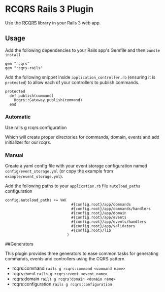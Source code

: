 # RCQRS Rails 3 Plugin

Use the [RCQRS](https://github.com/slashdotdash/rcqrs) library in your Rails 3 web app.

## Usage

Add the following dependencies to your Rails app's Gemfile and then `bundle install`

    gem "rcqrs"
    gem "rcqrs-rails"

Add the following snippet inside `application_controller.rb` (ensuring it is `protected`) to allow each of your controllers to publish commands.

    protected
      def publish(command)
        Rcqrs::Gateway.publish(command)
      end

### Automatic
 
 Use rails g rcqrs:configuration

 Which will create proper directories for commands, domain, events and add initializer for our rcqrs.

### Manual

Create a yaml config file with your event storage configuration named `config/event_storage.yml` (or copy the example from `example/event_storage.yml`).

Add the following paths to your `application.rb` file `autoload_paths` configuration

    config.autoload_paths += %W(
								  #{config.root}/app/commands
								  #{config.root}/app/commands/handlers
								  #{config.root}/app/domain
								  #{config.root}/app/events
								  #{config.root}/app/events/handlers
								  #{config.root}/app/validators
								  #{config.root}/lib
								)

##Generators

This plugin provides three generators to ease common tasks for generating commands, events and controllers using the CQRS pattern.

 * rcqrs:command          `rails g rcqrs:command <command name>`
 * rcqrs:event            `rails g rcqrs:event <event_name>`
 * rcqrs:domain           `rails g rcqrs:domain <domain name>`
 * rcqrs:configuration    `rails g rcqrs:configuration`
 
